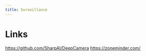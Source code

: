 ```yaml
---
title: Surveillance
---
```


# Links

https://github.com/SharpAI/DeepCamera
https://zoneminder.com/

